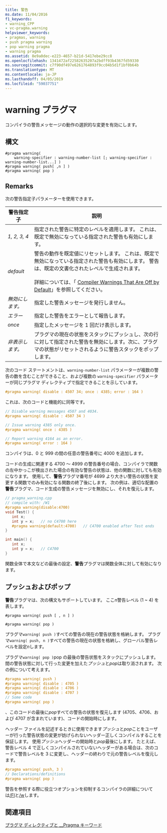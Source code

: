 ```yaml
---
title: 警告
ms.date: 11/04/2016
f1_keywords:
- warning_CPP
- vc-pragma.warning
helpviewer_keywords:
- pragmas, warning
- push pragma warning
- pop warning pragma
- warning pragma
ms.assetid: 8e9a0dec-e223-4657-b21d-5417ebe29cc8
ms.openlocfilehash: 1341472af22582635207a2bdff93b4367fd59330
ms.sourcegitcommit: c7f90df497e6261764893f9cc04b5d1f1bf0b64b
ms.translationtype: MT
ms.contentlocale: ja-JP
ms.lasthandoff: 04/05/2019
ms.locfileid: "59037751"
---
```

# <a name="warning-pragma"></a>warning プラグマ
コンパイラの警告メッセージの動作の選択的な変更を有効にします。

## <a name="syntax"></a>構文

```
#pragma warning(
    warning-specifier : warning-number-list [; warning-specifier : warning-number-list...] )
#pragma warning( push[ ,n ] )
#pragma warning( pop )
```

## <a name="remarks"></a>Remarks

次の警告指定子パラメーターを使用できます。

|警告指定子|説明|
|------------------------|-------------|
|*1, 2, 3, 4*|指定された警告に特定のレベルを適用します。 これは、既定で無効になっている指定された警告も有効にします。|
|*default*|警告の動作を既定値にリセットします。 これは、既定で無効になっている指定された警告も有効にします。 警告は、既定の文書化されたレベルで生成されます。<br /><br /> 詳細については、「 [Compiler Warnings That Are Off by Default](../preprocessor/compiler-warnings-that-are-off-by-default.md)」を参照してください。|
|*無効にします。*|指定した警告メッセージを発行しません。|
|*エラー*|指定した警告をエラーとして報告します。|
|*once*|指定したメッセージを 1 回だけ表示します。|
|*非表示します。*|プラグマの現在の状態をスタックにプッシュし、次の行に対して指定された警告を無効にします。次に、プラグマの状態がリセットされるように警告スタックをポップします。|

次のコード ステートメントは、`warning-number-list` パラメーターが複数の警告の数を含むことができること、および複数の `warning-specifier` パラメーターが同じプラグマ ディレクティブで指定できることを示しています。

```cpp
#pragma warning( disable : 4507 34; once : 4385; error : 164 )
```

これは、次のコードと機能的に同等です。

```cpp
// Disable warning messages 4507 and 4034.
#pragma warning( disable : 4507 34 )

// Issue warning 4385 only once.
#pragma warning( once : 4385 )

// Report warning 4164 as an error.
#pragma warning( error : 164 )
```

コンパイラは、0 と 999 の間の任意の警告番号に 4000 を追加します。

コードの生成に関連する 4700 ～ 4999 の警告番号の場合、コンパイラで関数の左中かっこが検出された場合の有効な警告の状態は、他の関数に対しても有効になります。 使用して、**警告**プラグマ番号が 4699 より大きい警告の状態を変更する関数でのみ有効になる関数の終了後にします。 次の例は、適切な配置の**警告**プラグマ、コード生成の警告メッセージを無効にし、それを復元します。

```cpp
// pragma_warning.cpp
// compile with: /W1
#pragma warning(disable:4700)
void Test() {
   int x;
   int y = x;   // no C4700 here
   #pragma warning(default:4700)   // C4700 enabled after Test ends
}

int main() {
   int x;
   int y = x;   // C4700
}
```

関数全体で本文などの最後の設定、**警告**プラグマは関数全体に対して有効になります。

## <a name="push-and-pop"></a>プッシュおよびポップ

**警告**プラグマは、次の構文もサポートしています。 ここ*n*警告レベル (1 ~ 4) を表します。

`#pragma warning( push [ , n ] )`

`#pragma warning( pop )`

プラグマ`warning( push )`すべての警告の現在の警告状態を格納します。 プラグマ`warning( push, n )`すべての警告の現在の状態を格納し、グローバル警告レベルを設定*n*します。

プラグマ`warning( pop )`pop の最後の警告状態をスタックにプッシュします。 間の警告状態に対して行った変更を加えた*プッシュ*と*pop*は取り消されます。 次の例について考えます。

```cpp
#pragma warning( push )
#pragma warning( disable : 4705 )
#pragma warning( disable : 4706 )
#pragma warning( disable : 4707 )
// Some code
#pragma warning( pop )
```

、このコードの最後に*pop*すべての警告の状態を復元します (4705、4706、および 4707 が含まれています)、コードの開始時にします。

ヘッダー ファイルを記述するときに使用できます*プッシュ*と*pop*ことをユーザーが行った警告状態の変更が妨げられないヘッダー正しくコンパイルすることを保証します。 使用*プッシュ*ヘッダーの開始時と*pop*最後にします。 たとえば、警告レベル 4 で正しくコンパイルされていないヘッダーがある場合は、次のコードで警告レベルを 3 に変更し、ヘッダーの終わりで元の警告レベルを復元します。

```cpp
#pragma warning( push, 3 )
// Declarations/definitions
#pragma warning( pop )
```

警告を参照する際に役立つオプションを抑制するコンパイラの詳細については[/FI](../build/reference/fi-name-forced-include-file.md)と[/w](../build/reference/compiler-option-warning-level.md)します。

## <a name="see-also"></a>関連項目

[プラグマ ディレクティブと __Pragma キーワード](../preprocessor/pragma-directives-and-the-pragma-keyword.md)